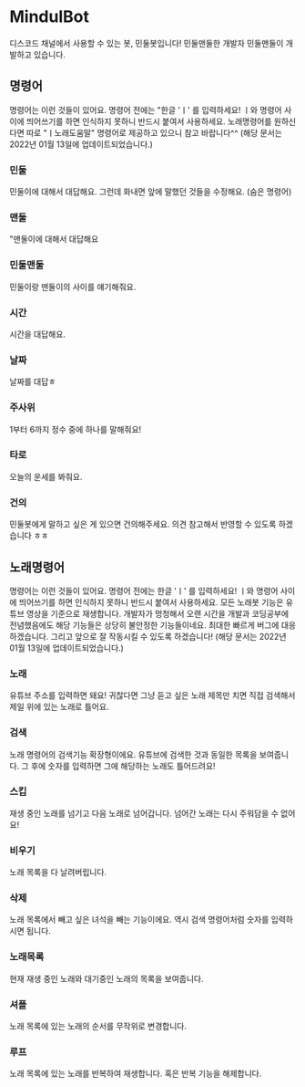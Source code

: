 # MindulBot
디스코드 채널에서 사용할 수 있는 봇, 민둘봇입니다!
민둘맨둘한 개발자 민둘맨둘이 개발하고 있습니다.

## 명령어
명령어는 이런 것들이 있어요.
명령어 전에는 "한글 'ㅣ' 를 입력하세요! ㅣ와 명령어 사이에 띄어쓰기를 하면 인식하지 못하니 반드시 붙여서 사용하세요. 노래명령어를 원하신다면 따로 "ㅣ노래도움말" 명령어로 제공하고 있으니 참고 바랍니다^^
(해당 문서는 2022년 01월 13일에 업데이트되었습니다.)

### 민둘
민둘이에 대해서 대답해요.
그런데 화내면 앞에 말했던 것들을 수정해요. (숨은 명령어)

### 맨둘
"맨둘이에 대해서 대답해요

### 민둘맨둘
민둘이랑 맨둘이의 사이를 얘기해줘요.

### 시간
시간을 대답해요.

### 날짜
날짜를 대답ㅎ

### 주사위
1부터 6까지 정수 중에 하나를 말해줘요!

### 타로
오늘의 운세를 봐줘요.

### 건의
민둘봇에게 말하고 싶은 게 있으면 건의해주세요. 의견 참고해서 반영할 수 있도록 하겠습니다 ㅎㅎ

## 노래명령어
명령어는 이런 것들이 있어요.
명령어 전에는 한글 'ㅣ' 를 입력하세요! ㅣ와 명령어 사이에 띄어쓰기를 하면 인식하지 못하니 반드시 붙여서 사용하세요. 모든 노래봇 기능은 유튜브 영상을 기준으로 재생합니다. 개발자가 멍청해서 오랜 시간을 개발과 코딩공부에 전념했음에도 해당 기능들은 상당히 불안정한 기능들이네요. 최대한 빠르게 버그에 대응하겠습니다. 그리고 앞으로 잘 작동시킬 수 있도록 하겠습니다!
(해당 문서는 2022년 01월 13일에 업데이트되었습니다.)

### 노래
유튜브 주소를 입력하면 돼요! 귀찮다면 그냥 듣고 싶은 노래 제목만 치면 직접 검색해서 제일 위에 있는 노래로 틀어요.

### 검색
노래 명령어의 검색기능 확장형이에요. 유튜브에 검색한 것과 동일한 목록을 보여줍니다. 그 후에 숫자를 입력하면 그에 해당하는 노래도 틀어드려요!

### 스킵
재생 중인 노래를 넘기고 다음 노래로 넘어갑니다. 넘어간 노래는 다시 주워담을 수 없어요!

### 비우기
노래 목록을 다 날려버립니다.

### 삭제
노래 목록에서 빼고 싶은 녀석을 빼는 기능이에요. 역시 검색 명령어처럼 숫자를 입력하시면 됩니다.

### 노래목록
현재 재생 중인 노래와 대기중인 노래의 목록을 보여줍니다.

### 셔플
노래 목록에 있는 노래의 순서를 무작위로 변경합니다.

### 루프
노래 목록에 있는 노래를 반복하여 재생합니다. 혹은 반복 기능을 해제합니다.

